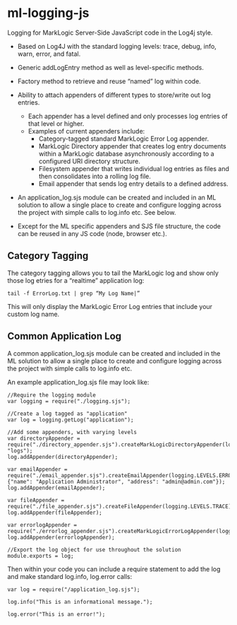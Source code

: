 # ml-logging-js
Logging for MarkLogic Server-Side JavaScript code in the Log4j style.
* Based on Log4J with the standard logging levels: trace, debug, info, warn, error, and fatal.
* Generic addLogEntry method as well as level-specific methods.
* Factory method to retrieve and reuse “named” log within code.
* Ability to attach appenders of different types to store/write out log entries.
  * Each appender has a level defined and only processes log entries of that level or higher.
  * Examples of current appenders include:
    * Category-tagged standard MarkLogic Error Log appender.
    * MarkLogic Directory appender that creates log entry documents within a MarkLogic database asynchronously according to a configured URI directory structure.
    * Filesystem appender that writes individual log entries as files and then consolidates into a rolling log file.
    * Email appender that sends log entry details to a defined address.
* An application_log.sjs module can be created and included in an ML solution to allow a single place to create and configure logging across the project with simple calls to log.info etc. See below.

* Except for the ML specific appenders and SJS file structure, the code can be reused in any JS code (node, browser etc.).

## Category Tagging

The category tagging allows you to tail the MarkLogic log and show only those log etries for a “realtime” application log:

`tail -f ErrorLog.txt | grep “My Log Name|”`

This will only display the MarkLogic Error Log entries that include your custom log name.

## Common Application Log

A common application_log.sjs module can be created and included in the ML solution to allow a single place to create and configure logging across the project with simple calls to log.info etc.

An example application_log.sjs file may look like:

```
//Require the logging module
var logging = require("./logging.sjs");

//Create a log tagged as "application"
var log = logging.getLog("application");

//Add some appenders, with varying levels
var directoryAppender = require("./directory_appender.sjs").createMarkLogicDirectoryAppender(logging.LEVELS.ALL, "logs");
log.addAppender(directoryAppender);

var emailAppender = require("./email_appender.sjs").createEmailAppender(logging.LEVELS.ERROR, {"name": "Application Administrator", "address": "admin@admin.com"});
log.addAppender(emailAppender);

var fileAppender = require("./file_appender.sjs").createFileAppender(logging.LEVELS.TRACE);
log.addAppender(fileAppender);

var errorlogAppender = require("./errorlog_appender.sjs").createMarkLogicErrorLogAppender(logging.LEVELS.WARN);
log.addAppender(errorlogAppender);

//Export the log object for use throughout the solution
module.exports = log;
```

Then within your code you can include a require statement to add the log and make standard log.info, log.error calls:

```
var log = require("/application_log.sjs");

log.info("This is an informational message.");

log.error("This is an error!");
```
